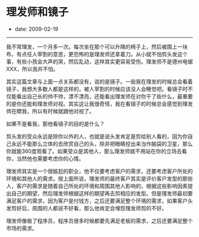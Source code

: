 # 理发师和镜子

- date: 2009-02-19

--------------------------


我不常理发，一个月多一次。每次坐在那个可以升降的椅子上，然后被围上一块布，有点任人宰割的意思，更恐怖的是理发师还拿着刀。从小就不怕剪头发这个事，有些小孩会大声的哭，然后乱动，这样其实更容易受伤。理发师不是德州电锯XXX，所以我并不怕。

其实这篇文章与上面一点关系都没有，说的是镜子。一般我在理发的时候总会看着镜子，我想大多数人都是这样的，被人宰割的时候应该没人会睡觉吧。看镜子时不仅能看出自己长的帅不帅，漂不漂亮，还能看出理发师在对你干了些什么，最重要的是你还能和理发师对视。其实这让我很奇怪，我在看镜子的时候总会感觉到理发师在瞟我，所以有时候就跟他对视了。

如果不是看我，那他看镜子的目的是什么？

剪头发的受众永远是除你以外的人，也就是说头发肯定是剪给别人看的，因为你自己永远不能那么立体的去欣赏自己的头，除非把眼睛挖出来当作脑袋的卫星，那么你就能360度观看了。如果受众是其他人，那么理发师就不用站在你的立场去看你，当然他也需要考虑你的心情。

理发师其实是一个很尴尬的职业，他不仅要考虑客户的需求，还要考虑客户所处的环境和其他人的需求。按上面所说，理发师的最终客户其实是评价客户发型的那些人，客户的需求是随着自己所处的环境和周围其他人影响的，根据这些影响因素提出自己的期望，然后理发师根据这样的期望再去剪相应的发型。但是理发师最初要满足客户的需求，因为客户是付钱方，之后还要满足整个环境的需求，如果客户头发剪好后，周围的人都说不好看，那么他肯定会埋怨理发师剪的不好。

理发师像极了程序员，程序员很多时候都要先满足老板的需求，之后还要满足整个市场的需求。

